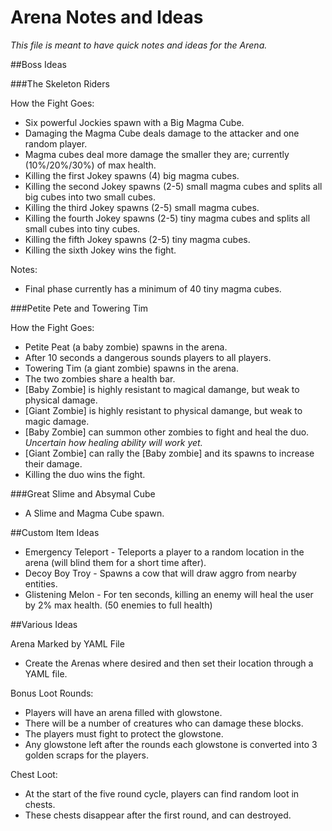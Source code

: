 # Arena Notes and Ideas
*This file is meant to have quick notes and ideas for the Arena.*

##Boss Ideas

###The Skeleton Riders

How the Fight Goes:
* Six powerful Jockies spawn with a Big Magma Cube.
* Damaging the Magma Cube deals damage to the attacker and one random player.
* Magma cubes deal more damage the smaller they are; currently (10%/20%/30%) of max health. 
* Killing the first Jokey spawns (4) big magma cubes.
* Killing the second Jokey spawns (2-5) small magma cubes and splits all big cubes into two small cubes.
* Killing the third Jokey spawns (2-5) small magma cubes.
* Killing the fourth Jokey spawns (2-5) tiny magma cubes and splits all small cubes into tiny cubes.
* Killing the fifth Jokey spawns (2-5) tiny magma cubes.
* Killing the sixth Jokey wins the fight.

Notes:
* Final phase currently has a minimum of 40 tiny magma cubes.

###Petite Pete and Towering Tim

How the Fight Goes:
* Petite Peat (a baby zombie) spawns in the arena.
* After 10 seconds a dangerous sounds players to all players.
* Towering Tim (a giant zombie) spawns in the arena.
* The two zombies share a health bar.
* [Baby Zombie] is highly resistant to magical damange, but weak to physical damage.
* [Giant Zombie] is highly resistant to physical damange, but weak to magic damage.
* [Baby Zombie] can summon other zombies to fight and heal the duo. *Uncertain how healing ability will work yet.*
* [Giant Zombie] can rally the [Baby zombie] and its spawns to increase their damage.
* Killing the duo wins the fight.

###Great Slime and Absymal Cube
* A Slime and Magma Cube spawn.

##Custom Item Ideas
* Emergency Teleport - Teleports a player to a random location in the arena (will blind them for a short time after).
* Decoy Boy Troy - Spawns a cow that will draw aggro from nearby entities.
* Glistening Melon - For ten seconds, killing an enemy will heal the user by 2% max health. (50 enemies to full health)

##Various Ideas

Arena Marked by YAML File
* Create the Arenas where desired and then set their location through a YAML file.

Bonus Loot Rounds:
* Players will have an arena filled with glowstone.
* There will be a number of creatures who can damage these blocks.
* The players must fight to protect the glowstone.
* Any glowstone left after the rounds each glowstone is converted into 3 golden scraps for the players.

Chest Loot:
* At the start of the five round cycle, players can find random loot in chests.
* These chests disappear after the first round, and can destroyed.
